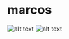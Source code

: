 # marcos
![alt text](https://raw.githubusercontent.com/alrra/browser-logos/main/src/safari/safari_48x48.png)
![alt text](https://github.com/gabriel-hayne/marcos/assets/142271584/c03c2c00-126d-427e-9933-1ff44e4b9c0e)
